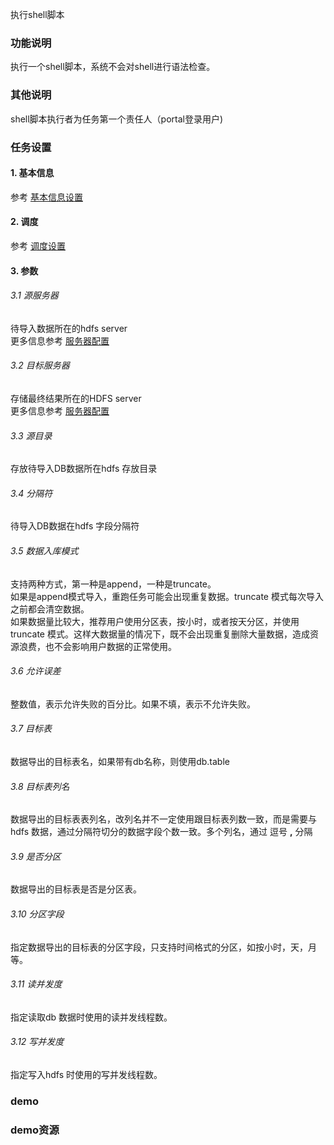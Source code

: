 执行shell脚本

### 功能说明
执行一个shell脚本，系统不会对shell进行语法检查。

### 其他说明
shell脚本执行者为任务第一个责任人（portal登录用户)

### 任务设置
#### 1. 基本信息  
参考 [基本信息设置](/workflow/workflow/runnerBasicInfo.md)  
#### 2. 调度  
参考 [调度设置](/workflow/workflow/runnerCycle.md)  

#### 3. 参数
###### 3.1 源服务器
待导入数据所在的hdfs server  
更多信息参考 [服务器配置](/workflow/services/readme.md)
###### 3.2 目标服务器
存储最终结果所在的HDFS server   
更多信息参考 [服务器配置](/workflow/services/readme.md)
###### 3.3 源目录
存放待导入DB数据所在hdfs 存放目录
###### 3.4 分隔符
待导入DB数据在hdfs 字段分隔符
###### 3.5 数据入库模式
支持两种方式，第一种是append，一种是truncate。  
如果是append模式导入，重跑任务可能会出现重复数据。truncate 模式每次导入之前都会清空数据。  
如果数据量比较大，推荐用户使用分区表，按小时，或者按天分区，并使用truncate 模式。这样大数据量的情况下，既不会出现重复删除大量数据，造成资源浪费，也不会影响用户数据的正常使用。
###### 3.6 允许误差
整数值，表示允许失败的百分比。如果不填，表示不允许失败。
###### 3.7 目标表
数据导出的目标表名，如果带有db名称，则使用db.table

###### 3.8 目标表列名
数据导出的目标表表列名，改列名并不一定使用跟目标表列数一致，而是需要与hdfs 数据，通过分隔符切分的数据字段个数一致。多个列名，通过 逗号 **,** 分隔
###### 3.9 是否分区
数据导出的目标表是否是分区表。
###### 3.10 分区字段
指定数据导出的目标表的分区字段，只支持时间格式的分区，如按小时，天，月等。
###### 3.11 读并发度
指定读取db 数据时使用的读并发线程数。
###### 3.12 写并发度
指定写入hdfs 时使用的写并发线程数。



### demo


### demo资源
